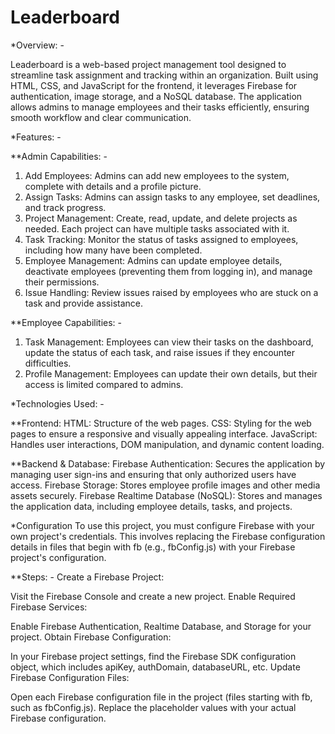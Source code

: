 # Leaderboard
*Overview: -

Leaderboard is a web-based project management tool designed to streamline task assignment and tracking within an organization. Built using HTML, CSS, and JavaScript for the frontend, it leverages Firebase for authentication, image storage, and a NoSQL database. The application allows admins to manage employees and their tasks efficiently, ensuring smooth workflow and clear communication.

*Features: -

**Admin Capabilities: -
1. Add Employees: Admins can add new employees to the system, complete with details and a profile picture.
2. Assign Tasks: Admins can assign tasks to any employee, set deadlines, and track progress.
3. Project Management: Create, read, update, and delete projects as needed. Each project can have multiple tasks associated with it.
4. Task Tracking: Monitor the status of tasks assigned to employees, including how many have been completed.
5. Employee Management: Admins can update employee details, deactivate employees (preventing them from logging in), and manage their permissions.
6. Issue Handling: Review issues raised by employees who are stuck on a task and provide assistance.

**Employee Capabilities: -
1. Task Management: Employees can view their tasks on the dashboard, update the status of each task, and raise issues if they encounter difficulties.
2. Profile Management: Employees can update their own details, but their access is limited compared to admins.

*Technologies Used: -

**Frontend:
HTML: Structure of the web pages.
CSS: Styling for the web pages to ensure a responsive and visually appealing interface.
JavaScript: Handles user interactions, DOM manipulation, and dynamic content loading.

**Backend & Database:
Firebase Authentication: Secures the application by managing user sign-ins and ensuring that only authorized users have access.
Firebase Storage: Stores employee profile images and other media assets securely.
Firebase Realtime Database (NoSQL): Stores and manages the application data, including employee details, tasks, and projects.


*Configuration
To use this project, you must configure Firebase with your own project's credentials. This involves replacing the Firebase configuration details in files that begin with fb (e.g., fbConfig.js) with your Firebase project's configuration.

**Steps: -
Create a Firebase Project:

Visit the Firebase Console and create a new project.
Enable Required Firebase Services:

Enable Firebase Authentication, Realtime Database, and Storage for your project.
Obtain Firebase Configuration:

In your Firebase project settings, find the Firebase SDK configuration object, which includes apiKey, authDomain, databaseURL, etc.
Update Firebase Configuration Files:

Open each Firebase configuration file in the project (files starting with fb, such as fbConfig.js).
Replace the placeholder values with your actual Firebase configuration.
